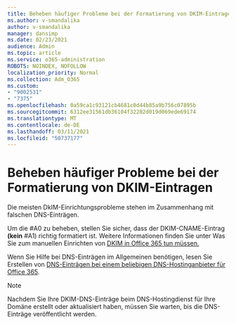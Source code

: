 ```yaml
---
title: Beheben häufiger Probleme bei der Formatierung von DKIM-Eintragen
ms.author: v-smandalika
author: v-smandalika
manager: dansimp
ms.date: 02/23/2021
audience: Admin
ms.topic: article
ms.service: o365-administration
ROBOTS: NOINDEX, NOFOLLOW
localization_priority: Normal
ms.collection: Adm_O365
ms.custom:
- "9002531"
- "7375"
ms.openlocfilehash: 0a59ca1c93121cb4681c0d44b85a9b756c07895b
ms.sourcegitcommit: 6312ee31561db36104f32282d019d069ede69174
ms.translationtype: MT
ms.contentlocale: de-DE
ms.lasthandoff: 03/11/2021
ms.locfileid: "50737177"
---
```

# <a name="fix-common-problems-with-dkim-record-formatting"></a>Beheben häufiger Probleme bei der Formatierung von DKIM-Eintragen

Die meisten DkIM-Einrichtungsprobleme stehen im Zusammenhang mit falschen DNS-Einträgen.

Um die #A0 zu beheben, stellen Sie sicher, dass der DKIM-CNAME-Eintrag **(kein** #A1) richtig formatiert ist. Weitere Informationen finden Sie unter Was Sie zum manuellen Einrichten von [DKIM in Office 365 tun müssen.](https://docs.microsoft.com/microsoft-365/security/office-365-security/use-dkim-to-validate-outbound-email)

Wenn Sie Hilfe bei DNS-Einträgen im Allgemeinen benötigen, lesen Sie Erstellen von [DNS-Einträgen bei einem beliebigen DNS-Hostinganbieter für Office 365](https://docs.microsoft.com/microsoft-365/admin/get-help-with-domains/create-dns-records-at-any-dns-hosting-provider).

> [!NOTE]
> Nachdem Sie Ihre DKIM-DNS-Einträge beim DNS-Hostingdienst für Ihre Domäne erstellt oder aktualisiert haben, müssen Sie warten, bis die DNS-Einträge veröffentlicht werden.
